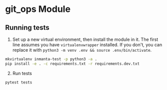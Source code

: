 # git_ops Module

## Running tests

1. Set up a new virtual environment, then install the module in it. The first line assumes you have ``virtualenvwrapper``
installed. If you don't, you can replace it with `python3 -m venv .env && source .env/bin/activate`.

```bash
mkvirtualenv inmanta-test -p python3 -a .
pip install -e . -c requirements.txt -r requirements.dev.txt
```

2. Run tests

```bash
pytest tests
```

